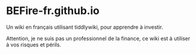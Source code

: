 # BEFire-fr.github.io

Un wiki en français utilisant tiddlywiki, pour apprendre à investir.

Attention, je ne suis pas un professionnel de la finance, ce wiki est à utiliser à vos risques et périls.
